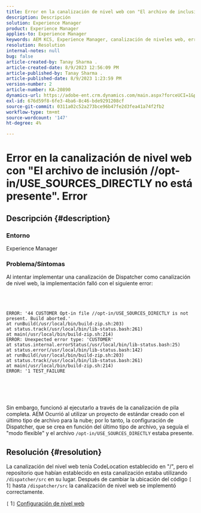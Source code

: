 ```yaml
---
title: Error en la canalización de nivel web con "El archivo de inclusión //opt-in/USE_SOURCES_DIRECTLY no está presente". Error
description: Descripción
solution: Experience Manager
product: Experience Manager
applies-to: Experience Manager
keywords: AEM KCS, Experience Manager, canalización de niveles web, error,
resolution: Resolution
internal-notes: null
bug: false
article-created-by: Tanay Sharma .
article-created-date: 8/9/2023 12:56:09 PM
article-published-by: Tanay Sharma .
article-published-date: 8/9/2023 1:23:59 PM
version-number: 2
article-number: KA-20890
dynamics-url: https://adobe-ent.crm.dynamics.com/main.aspx?forceUCI=1&pagetype=entityrecord&etn=knowledgearticle&id=21e60317-b436-ee11-bdf4-6045bd006268
exl-id: 676d59f8-6fe3-4ba6-8c46-bde9291208cf
source-git-commit: 0311a02c52a273bce96b47fe2d3fea41a74f2fb2
workflow-type: tm+mt
source-wordcount: '147'
ht-degree: 4%

---
```


# Error en la canalización de nivel web con &quot;El archivo de inclusión //opt-in/USE_SOURCES_DIRECTLY no está presente&quot;. Error

## Descripción {#description}


### Entorno

Experience Manager



### Problema/Síntomas

Al intentar implementar una canalización de Dispatcher como canalización de nivel web, la implementación falló con el siguiente error:
<br><br> <br><br>

```
ERROR: '44 CUSTOMER Opt-in file //opt-in/USE_SOURCES_DIRECTLY is not present. Build aborted.'
at runBuild(/usr/local/bin/build-zip.sh:203)
at status.track(/usr/local/bin/lib-status.bash:261)
at main(/usr/local/bin/build-zip.sh:214)
ERROR: Unexpected error type: 'CUSTOMER'
at status.internal.errorStatus(/usr/local/bin/lib-status.bash:25)
at status.error(/usr/local/bin/lib-status.bash:142)
at runBuild(/usr/local/bin/build-zip.sh:203)
at status.track(/usr/local/bin/lib-status.bash:261)
at main(/usr/local/bin/build-zip.sh:214)
ERROR: '1 TEST_FAILURE
```

<br><br> <br><br>
Sin embargo, funcionó al ejecutarlo a través de la canalización de pila completa.
AEM Ocurrió al utilizar un proyecto de estándar creado con el último tipo de archivo para la nube; por lo tanto, la configuración de Dispatcher, que se crea en función del último tipo de archivo, ya seguía el &quot;modo flexible&quot; y el archivo `/opt-in/USE_SOURCES_DIRECTLY` estaba presente.


## Resolución {#resolution}


La canalización del nivel web tenía CodeLocation establecido en &quot;/&quot;, pero el repositorio que habían establecido en esta canalización estaba utilizando `/dispatcher/src` en su lugar.
Después de cambiar la ubicación del código `[` 1`]`  hasta `/dispatcher/src` la canalización de nivel web se implementó correctamente.

`[` 1`]`  [Configuración de nivel web](https://experienceleague.adobe.com/docs/experience-manager-cloud-service/content/implementing/using-cloud-manager/cicd-pipelines/configuring-production-pipelines.html#web-tier-config)
